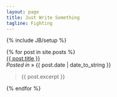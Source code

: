```yaml
---
layout: page
title: Just Write Something
tagline: Fighting
---
```

{% include JB/setup %}

<div class="posts">
  {% for post in site.posts %}
    <div class="post-item">
      <div><a class="post-title" href="{{ BASE_PATH }}{{ post.url }}">{{ post.title }}</a></div>
      <div class="post-time"><i>Posted in</i> &raquo; <span>{{ post.date | date_to_string }}</span></div>
      <div class="post-excerpt"><blockquote>{{ post.excerpt }}</blockquote></div>
    </div>
  {% endfor %}
</div>
